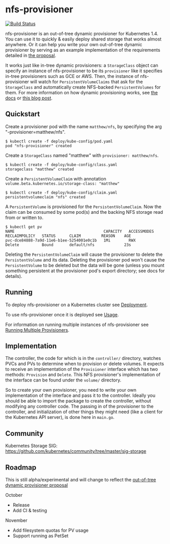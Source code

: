 # nfs-provisioner
[![Build Status](https://travis-ci.org/wongma7/nfs-provisioner.svg?branch=master)](https://travis-ci.org/wongma7/nfs-provisioner)

nfs-provisioner is an out-of-tree dynamic provisioner for Kubernetes 1.4. You can use it to quickly & easily deploy shared storage that works almost anywhere. Or it can help you write your own out-of-tree dynamic provisioner by serving as an example implementation of the requirements detailed in [the proposal](https://github.com/kubernetes/kubernetes/pull/30285).

It works just like in-tree dynamic provisioners: a `StorageClass` object can specify an instance of nfs-provisioner to be its `provisioner` like it specifies in-tree provisioners such as GCE or AWS. Then, the instance of nfs-provisioner will watch for `PersistentVolumeClaims` that ask for the `StorageClass` and automatically create NFS-backed `PersistentVolumes` for them. For more information on how dynamic provisioning works, see [the docs](http://kubernetes.io/docs/user-guide/persistent-volumes/) or [this blog post](http://blog.kubernetes.io/2016/10/dynamic-provisioning-and-storage-in-kubernetes.html).

## Quickstart
Create a provisioner pod with the name `matthew/nfs`, by specifying the arg "-provisioner=matthew/nfs".
```
$ kubectl create -f deploy/kube-config/pod.yaml
pod "nfs-provisioner" created
```

Create a `StorageClass` named "matthew" with `provisioner: matthew/nfs`.
```
$ kubectl create -f deploy/kube-config/class.yaml
storageclass "matthew" created
```

Create a `PersistentVolumeClaim` with annotation `volume.beta.kubernetes.io/storage-class: "matthew"`
```
$ kubectl create -f deploy/kube-config/claim.yaml
persistentvolumeclaim "nfs" created
```

A `PersistentVolume` is provisioned for the `PersistentVolumeClaim`. Now the claim can be consumed by some pod(s) and the backing NFS storage read from or written to.
```
$ kubectl get pv
NAME                                       CAPACITY   ACCESSMODES   RECLAIMPOLICY   STATUS      CLAIM         REASON    AGE
pvc-dce84888-7a9d-11e6-b1ee-5254001e0c1b   1Mi        RWX           Delete          Bound       default/nfs             23s
```

Deleting the `PersistentVolumeClaim` will cause the provisioner to delete the `PersistentVolume` and its data. Deleting the provisioner pod won't cause the `PersistentVolume` to be deleted but the data will be gone (unless you mount something persistent at the provisioner pod's export directory; see docs for details).

## Running
To deploy nfs-provisioner on a Kubernetes cluster see [Deployment](docs/deployment.md).

To use nfs-provisioner once it is deployed see [Usage](docs/usage.md).

For information on running multiple instances of nfs-provisioner see [Running Multiple Provisioners](docs/multiple.md).

## Implementation 
The controller, the code for which is in the `controller/` directory, watches PVCs and PVs to determine when to provision or delete volumes. It expects to receive an implementation of the `Provisioner` interface which has two methods: `Provision` and `Delete`. This NFS provisioner's implementation of the interface can be found under the `volume/` directory.

So to create your own provisioner, you need to write your own implementation of the interface and pass it to the controller. Ideally you should be able to import the package to create the controller, without modifying any controller code. The passing in of the provisioner to the controller, and initialization of other things they might need (like a client for the Kubernetes API server), is done here in `main.go`.

## Community
Kubernetes Storage SIG: https://github.com/kubernetes/community/tree/master/sig-storage

## Roadmap
This is still alpha/experimental and will change to reflect the [out-of-tree dynamic provisioner proposal](https://github.com/kubernetes/kubernetes/pull/3028)

October
* Release
* Add CI & testing

November
* Add filesystem quotas for PV usage
* Support running as PetSet
